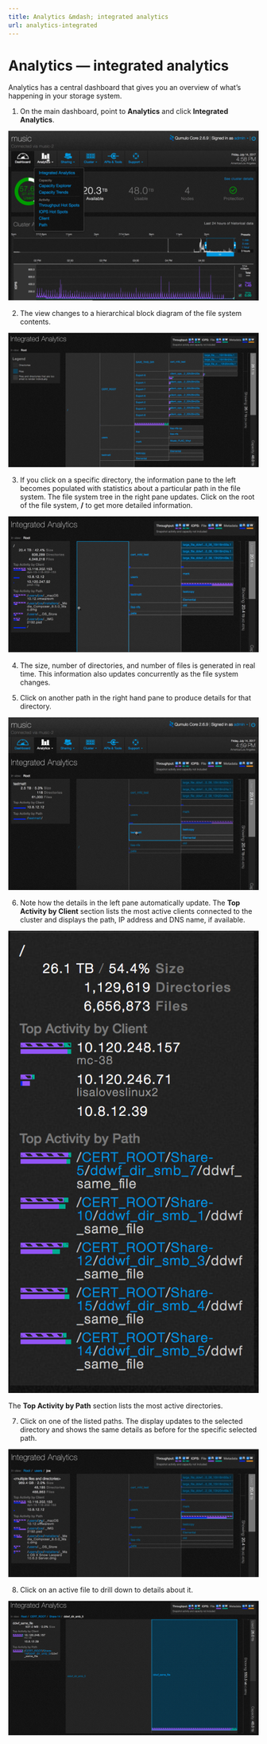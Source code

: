 ```yaml
---
title: Analytics &mdash; integrated analytics
url: analytics-integrated
---
```

# Analytics &mdash; integrated analytics 

Analytics has a central dashboard that gives you an overview of what’s happening in your storage system.

1. On the main dashboard, point to **Analytics** and click **Integrated Analytics**.

![Selecting Integrated Analytics](images/a-integratedanalytics.png)

2. The view changes  to a hierarchical block diagram of the file system contents.

![Integrated Analytics - default](images/a-ia-firstclick.png)

3. If you click on a specific directory, the information pane to the left becomes populated with statistics about a particular path in the file system. The file system tree in the right pane updates.  Click on the root of the file system, **/** to get more detailed information.

![Integrated Analytics Detail root](images/a-ia-rootclick.png)

4. The size, number of directories, and number of files is generated in real time. This information also updates concurrently as the file system changes.

5. Click on another path in the right hand pane to produce details for that directory.

![Directory Analytics](images/a-ia-dirdetail2.png)

6. Note how the details in the left pane automatically update. The **Top Activity by Client** section lists the most active clients connected to the cluster and displays the path, IP address and DNS name, if available.

![Top Activity by Client](images/a-ia-leftpane-detail.png)

The **Top Activity by Path** section lists the most active directories.

7. Click on one of the listed paths. The display updates to the selected directory and shows the same details as before for the specific selected path.

![Path Details](images/a-ia-topactivitybypath-click-specific.png)

8. Click on an active file to drill down to details about it. 

![File Analytics](images/a-ia-fileactivity.png)


 




 
